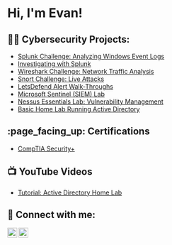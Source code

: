 <h1>Hi, I'm Evan!</h1>

<h2>👨‍💻 Cybersecurity Projects:</h2>

- [Splunk Challenge: Analyzing Windows Event Logs](https://github.com/emann615/Splunk-Challenge-Analyzing-Windows-Event-Logs)
- [Investigating with Splunk](https://github.com/emann615/Investigating-with-Splunk)
- [Wireshark Challenge: Network Traffic Analysis](https://github.com/emann615/Wireshark-Challenge-Network-Traffic-Anlysis)
- [Snort Challenge: Live Attacks](https://github.com/emann615/Snort-Challenge-Live-Attacks)
- [LetsDefend Alert Walk-Throughs](https://github.com/emann615/LetsDefendAlerts)
- [Microsoft Sentinel (SIEM) Lab](https://github.com/emann615/MicrosoftSentinelLab)
- [Nessus Essentials Lab: Vulnerability Management](https://github.com/emann615/NessusEssentialsLab)
- [Basic Home Lab Running Active Directory](https://github.com/emann615/ActiveDirectoryLab)
 
<h2>:page_facing_up: Certifications</h2>

- [CompTIA Security+](https://www.credly.com/badges/71ea5b42-6317-448a-b486-7b1613a0c5be/public_url)

<h2>📺 YouTube Videos</h2>

- [Tutorial: Active Directory Home Lab](https://www.youtube.com/watch?v=_r7OhxCgxOo&t=2s)

<h2> 🤳 Connect with me:</h2>

[<img align="left" alt="JoshMadakor | YouTube" width="22px" src="https://cdn.jsdelivr.net/npm/simple-icons@v3/icons/youtube.svg" />][youtube]
[<img align="left" alt="JoshMadakor | LinkedIn" width="22px" src="https://cdn.jsdelivr.net/npm/simple-icons@v3/icons/linkedin.svg" />][linkedin]

[youtube]: https://www.youtube.com/@EvMann
[linkedin]: https://www.linkedin.com/in/evancmann/

<!--
**emann615/emann615** is a ✨ _special_ ✨ repository because its `README.md` (this file) appears on your GitHub profile.

Here are some ideas to get you started:

- 🔭 I’m currently working on ...
- 🌱 I’m currently learning ...
- 👯 I’m looking to collaborate on ...
- 🤔 I’m looking for help with ...
- 💬 Ask me about ...
- 📫 How to reach me: ...
- 😄 Pronouns: ...
- ⚡ Fun fact: ...
-->
